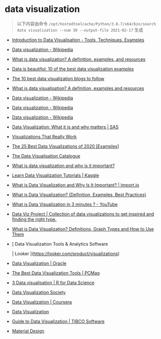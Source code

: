 
data visualization
==================


> 以下内容由命令 `/opt/hostedtoolcache/Python/3.8.7/x64/bin/search data visualization --num 30 --output-file 2021-02-17` 生成

- [Introduction to Data Visualisation - Tools, Techniques, Examples](https://www.mygreatlearning.com/blog/introduction-to-data-visualisation-why-is-it-important/)
- [Data visualization - Wikipedia](https://en.wikipedia.org/wiki/Data_visualization)
- [What is data visualization? A definition, examples, and resources](https://www.tableau.com/learn/articles/data-visualization)
- [Data is beautiful: 10 of the best data visualization examples](https://www.tableau.com/learn/articles/best-beautiful-data-visualization-examples)
- [The 10 best data visualization blogs to follow](https://www.tableau.com/learn/articles/best-data-visualization-blogs)
- [What is data visualisation? A definition, examples and resources](https://www.tableau.com/en-gb/learn/articles/data-visualization)
- [Data visualization - Wikipedia](https://en.wikipedia.org/wiki/Data_visualization#Visual_perception_and_data_visualization)
- [Data visualization - Wikipedia](https://en.wikipedia.org/wiki/Data_visualization#History_of_data_visualization)
- [Data visualization - Wikipedia](https://en.wikipedia.org/wiki/Data_visualization#Examples_of_diagrams_used_for_data_visualization)
- [Data Visualization: What it is and why matters | SAS](https://www.sas.com/en_us/insights/big-data/data-visualization.html)
- [Visualizations That Really Work](https://hbr.org/2016/06/visualizations-that-really-work)
- [The 25 Best Data Visualizations of 2020 [Examples]](https://visme.co/blog/best-data-visualizations/)
- [The Data Visualisation Catalogue](https://datavizcatalogue.com/)
- [What is data visualization and why is it important?](https://searchbusinessanalytics.techtarget.com/definition/data-visualization)
- [Learn Data Visualization Tutorials | Kaggle](https://www.kaggle.com/learn/data-visualization)
- [What is Data Visualization and Why Is It Important? | Import.io](https://www.import.io/post/what-is-data-visualization/)
- [What is Data Visualization? (Definition, Examples, Best Practices)](https://venngage.com/blog/data-visualization/)
- [What is Data Visualization in 3 minutes ? - YouTube](https://www.youtube.com/watch?v=VyhLRJVoIrI)
- [Data Viz Project | Collection of data visualizations to get inspired and finding the right type.](https://datavizproject.com/)
- [What is Data Visualization? Definitions, Graph Types and How to Use Them](https://www.klipfolio.com/resources/articles/what-is-data-visualization)
- [
        Data Visualization Tools & Analytics Software
        
        
     | Looker
    ](https://looker.com/product/visualizations)
- [Data Visualization | Oracle](https://www.oracle.com/business-analytics/data-visualization.html)
- [The Best Data Visualization Tools | PCMag](https://www.pcmag.com/picks/the-best-data-visualization-tools)
- [3 Data visualisation | R for Data Science](https://r4ds.had.co.nz/data-visualisation.html)
- [Data Visualization Society](https://www.datavisualizationsociety.com/)
- [Data Visualization | Coursera](https://www.coursera.org/learn/datavisualization)
- [Data Visualization](https://socviz.co/)
- [Guide to Data Visualization | TIBCO Software](https://www.tibco.com/reference-center/guide-to-data-visualization)
- [
   Material Design
  ](https://material.io/design/communication/data-visualization.html)
